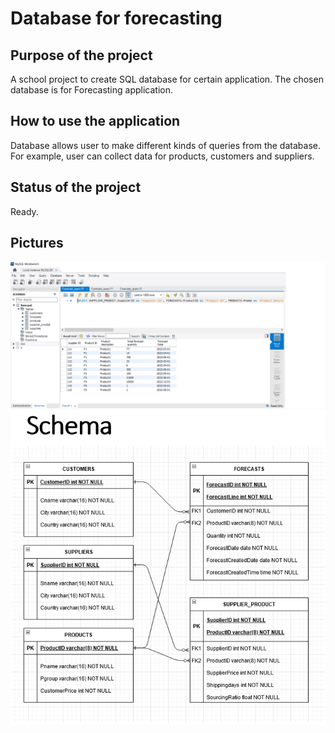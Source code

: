 # Database for forecasting

## Purpose of the project
A school project to create SQL database for certain application. The chosen database is for Forecasting application. 

## How to use the application
Database allows user to make different kinds of queries from the database. For example, user can collect data for products, customers and suppliers.

## Status of the project
Ready.

## Pictures
![alt text](pic1.png)
![alt text](pic2.png)